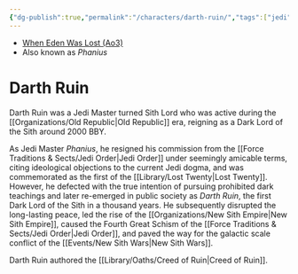 ```yaml
---
{"dg-publish":true,"permalink":"/characters/darth-ruin/","tags":["jedi","forcesensitive"]}
---
```


- [When Eden Was Lost (Ao3)](https://archiveofourown.org/works/19334440/chapters/45992584)
- Also known as *Phanius*
# Darth Ruin
Darth Ruin was a Jedi Master turned Sith Lord who was active during the [[Organizations/Old Republic\|Old Republic]] era, reigning as a Dark Lord of the Sith around 2000 BBY. 

As Jedi Master *Phanius*, he resigned his commission from the [[Force Traditions & Sects/Jedi Order\|Jedi Order]] under seemingly amicable terms, citing ideological objections to the current Jedi dogma, and was commemorated as the first of the [[Library/Lost Twenty\|Lost Twenty]]. However, he defected with the true intention of pursuing prohibited dark teachings and later re-emerged in public society as *Darth Ruin*, the first Dark Lord of the Sith in a thousand years. He subsequently disrupted the long-lasting peace, led the rise of the [[Organizations/New Sith Empire\|New Sith Empire]], caused the Fourth Great Schism of the [[Force Traditions & Sects/Jedi Order\|Jedi Order]], and paved the way for the galactic scale conflict of the [[Events/New Sith Wars\|New Sith Wars]].

Darth Ruin authored the [[Library/Oaths/Creed of Ruin\|Creed of Ruin]]. 






